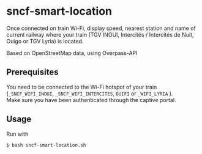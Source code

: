 # sncf-smart-location

Once connected on train Wi-Fi, display speed, nearest station and name of current railway where your train (TGV INOUI, Intercités / Intercités de Nuit, Ouigo or TGV Lyria) is located.

Based on OpenStreetMap data, using Overpass-API

## Prerequisites

You need to be connected to the Wi-Fi hotspot of your train (`_SNCF_WIFI_INOUI`, `_SNCF_WIFI_INTERCITES`, `OUIFI` or `_WIFI_LYRIA` ).  
Make sure you have been authenticated through the captive portal.

## Usage

Run with

```
$ bash sncf-smart-location.sh
```


